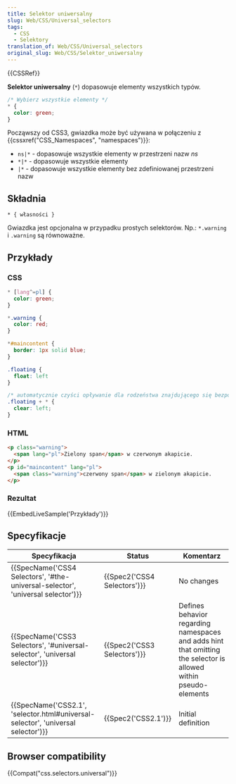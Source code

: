 ```yaml
---
title: Selektor uniwersalny
slug: Web/CSS/Universal_selectors
tags:
  - CSS
  - Selektory
translation_of: Web/CSS/Universal_selectors
original_slug: Web/CSS/Selektor_uniwersalny
---
```

{{CSSRef}}

**Selektor uniwersalny** (`*`) dopasowuje elementy wszystkich typów.

```css
/* Wybierz wszystkie elementy */
* {
  color: green;
}
```

Począwszy od CSS3, gwiazdka może być używana w połączeniu z {{cssxref("CSS_Namespaces", "namespaces")}}:

- `ns|*` - dopasowuje wszystkie elementy w przestrzeni nazw _ns_
- `*|*` - dopasowuje wszystkie elementy
- `|*` - dopasowuje wszystkie elementy bez zdefiniowanej przestrzeni nazw

## Składnia

    * { własności }

Gwiazdka jest opcjonalna w przypadku prostych selektorów. Np.: `*.warning` i `.warning` są równoważne.

## Przykłady

### CSS

```css
* [lang^=pl] {
  color: green;
}

*.warning {
  color: red;
}

*#maincontent {
  border: 1px solid blue;
}

.floating {
  float: left
}

/* automatycznie czyści opływanie dla rodzeństwa znajdującego się bezpośrednio po elemencie z klasą .floating */
.floating + * {
  clear: left;
}
```

### HTML

```html
<p class="warning">
  <span lang="pl">Zielony span</span> w czerwonym akapicie.
</p>
<p id="maincontent" lang="pl">
  <span class="warning">czerwony span</span> w zielonym akapicie.
</p>
```

### Rezultat

{{EmbedLiveSample('Przykłady')}}

## Specyfikacje

| Specyfikacja                                                                                                 | Status                               | Komentarz                                                                                                        |
| ------------------------------------------------------------------------------------------------------------ | ------------------------------------ | ---------------------------------------------------------------------------------------------------------------- |
| {{SpecName('CSS4 Selectors', '#the-universal-selector', 'universal selector')}}     | {{Spec2('CSS4 Selectors')}} | No changes                                                                                                       |
| {{SpecName('CSS3 Selectors', '#universal-selector', 'universal selector')}}         | {{Spec2('CSS3 Selectors')}} | Defines behavior regarding namespaces and adds hint that omitting the selector is allowed within pseudo-elements |
| {{SpecName('CSS2.1', 'selector.html#universal-selector', 'universal selector')}} | {{Spec2('CSS2.1')}}             | Initial definition                                                                                               |

## Browser compatibility

{{Compat("css.selectors.universal")}}
